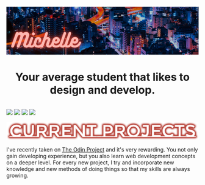 <!--for programming badges: https://github.com/alexandresanlim/Badges4-README.md-Profile/blob/master/README.md-->

<!--able to use the align property for <p> and not <div>-->
<p align="center">
  <img src="./images/banner-800x200.png">
</p>
<h1 align="center">Your average student that likes to design and develop.</h1>
<!--using <p> provides space between children, and using <div> doesn't-->
<p style="float:left" align="center">
  <img src="https://img.shields.io/badge/HTML5-E34F26?style=for-the-badge&logo=html5&logoColor=white">
  <img src="https://img.shields.io/badge/CSS3-1572B6?style=for-the-badge&logo=css3&logoColor=white">
  <img src="https://img.shields.io/badge/JavaScript-F7DF1E?style=for-the-badge&logo=javascript&logoColor=black">
  <img src="https://img.shields.io/badge/Java-ED8B00?style=for-the-badge&logo=java">
</p>

<img src="./images/current-projects2.png">
<p>I've recently taken on <a href="https://www.theodinproject.com/">The Odin Project</a> and it's very rewarding. You not only gain developing experience, but you also learn web development concepts on a deeper level. For every new project, I try and incorporate new knowledge and new methods of doing things so that my skills are always growing.</p>
